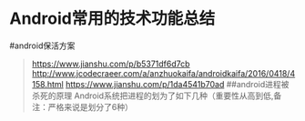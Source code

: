 Android常用的技术功能总结
===========
#android保活方案
 >https://www.jianshu.com/p/b5371df6d7cb
 >http://www.jcodecraeer.com/a/anzhuokaifa/androidkaifa/2016/0418/4158.html
 >https://www.jianshu.com/p/1da4541b70ad
##android进程被杀死的原理
 Android系统把进程的划为了如下几种（重要性从高到低,备注：严格来说是划分了6种）
